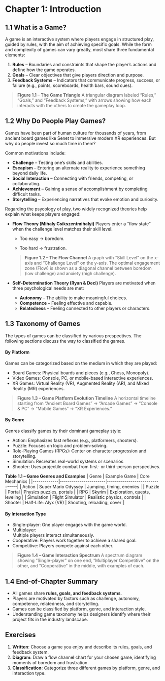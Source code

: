 

# Chapter 1: Introduction

## 1.1 What is a Game?

A game is an interactive system where players engage in structured play, guided by rules, with the aim of achieving specific goals. While the form and complexity of games can vary greatly, most share three fundamental elements:

1. **Rules** – Boundaries and constraints that shape the player’s actions and define how the game operates.
2. **Goals** – Clear objectives that give players direction and purpose.
3. **Feedback Systems** – Indicators that communicate progress, success, or failure (e.g., points, scoreboards, health bars, sound cues).

> **Figure 1.1 – The Game Triangle**
> A triangular diagram labeled “Rules,” “Goals,” and “Feedback Systems,” with arrows showing how each interacts with the others to create the gameplay loop.



## 1.2 Why Do People Play Games?

Games have been part of human culture for thousands of years, from ancient board games like Senet to immersive modern XR experiences. But why do people invest so much time in them?

Common motivations include:

* **Challenge** – Testing one’s skills and abilities.
* **Escapism** – Entering an alternate reality to experience something beyond daily life.
* **Social Interaction** – Connecting with friends, competing, or collaborating.
* **Achievement** – Gaining a sense of accomplishment by completing difficult tasks.
* **Storytelling** – Experiencing narratives that evoke emotion and curiosity.


Regarding the psycology of play, two widely recognized theories help explain what keeps players engaged:

* **Flow Theory (Mihaly Csikszentmihalyi)**
  Players enter a “flow state” when the challenge level matches their skill level.

  * Too easy → boredom.

  * Too hard → frustration.

  > **Figure 1.2 – The Flow Channel**
  > A graph with “Skill Level” on the x-axis and “Challenge Level” on the y-axis. The optimal engagement zone (Flow) is shown as a diagonal channel between boredom (low challenge) and anxiety (high challenge).

* **Self-Determination Theory (Ryan & Deci)**
  Players are motivated when three psychological needs are met:

  * **Autonomy** – The ability to make meaningful choices.
  * **Competence** – Feeling effective and capable.
  * **Relatedness** – Feeling connected to other players or characters.


## 1.3 Taxonomy of Games

The types of games can be classified by various prespectives. The following sections discuss the way to classified the games. 

#### By Platform

Games can be categorized based on the medium in which they are played:

- Board Games: 
  Physical boards and pieces (e.g., Chess, Monopoly).
- Video Games: 
  Console, PC, or mobile-based interactive experiences.
- XR Games: 
  Virtual Reality (VR), Augmented Reality (AR), and Mixed Reality (MR) experiences.

> **Figure 1.3 – Game Platform Evolution Timeline**
> A horizontal timeline starting from “Ancient Board Games” → “Arcade Games” → “Console & PC” → “Mobile Games” → “XR Experiences.”


#### By Genre

Genres classify games by their dominant gameplay style:

- Action: 
  Emphasizes fast reflexes (e.g., platformers, shooters).
- Puzzle: 
  Focuses on logic and problem-solving.
- Role-Playing Games (RPGs): 
  Center on character progression and storytelling.
- Simulation: 
  Recreates real-world systems or scenarios.
- Shooter: 
  Uses projectile combat from first- or third-person perspectives.


**Table 1.1 – Game Genres and Examples**
| Genre       | Example Game          | Core Mechanics                |
|-------------|-----------------------|--------------------------------|
| Action      | Super Mario Odyssey   | Jumping, timing, enemies      |
| Puzzle      | Portal                | Physics puzzles, portals      |
| RPG         | Skyrim                 | Exploration, quests, leveling |
| Simulation  | Flight Simulator      | Realistic physics, controls   |
| Shooter     | Half-Life: Alyx (VR)  | Shooting, reloading, cover    |


#### By Interaction Type

- Single-player: 
  One player engages with the game world.
- Multiplayer:  
  Multiple players interact simultaneously.
- Cooperative: 
  Players work together to achieve a shared goal.
- Competitive:
  Players compete against each other.

> **Figure 1.4 – Game Interaction Spectrum**
> A spectrum diagram showing “Single-player” on one end, “Multiplayer Competitive” on the other, and “Cooperative” in the middle, with examples of each.



## 1.4 End-of-Chapter Summary

* All games share **rules, goals, and feedback systems**.
* Players are motivated by factors such as challenge, autonomy, competence, relatedness, and storytelling.
* Games can be classified by platform, genre, and interaction style.
* Understanding game taxonomy helps designers identify where their project fits in the industry landscape.


## Exercises

1. **Written:** Choose a game you enjoy and describe its rules, goals, and feedback system.
2. **Diagram:** Draw a flow channel chart for your chosen game, identifying moments of boredom and frustration.
3. **Classification:** Categorize three different games by platform, genre, and interaction type.


